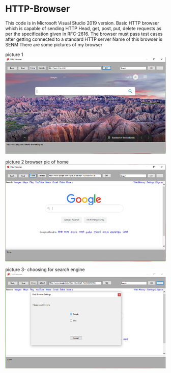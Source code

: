 # HTTP-Browser
This code is in Microsoft Visual Studio 2019 version.
Basic HTTP browser which is capable of sending HTTP Head, get, post, put, delete requests as per the specification given in RFC-2616.
The browser must pass test cases after getting connected to a standard HTTP server 
Name of this browser is SENM
There are some pictures of my browser

picture 1
![browser picture](https://github.com/satya1657/HTTP-Browser/blob/master/app%20pic%201.png)

picture 2 browser pic of home
![browser pic of home](https://github.com/satya1657/HTTP-Browser/blob/master/app%20pic%202.png)

picture 3- choosing for search engine
![search engine](https://github.com/satya1657/HTTP-Browser/blob/master/app%20pic%203.png)
